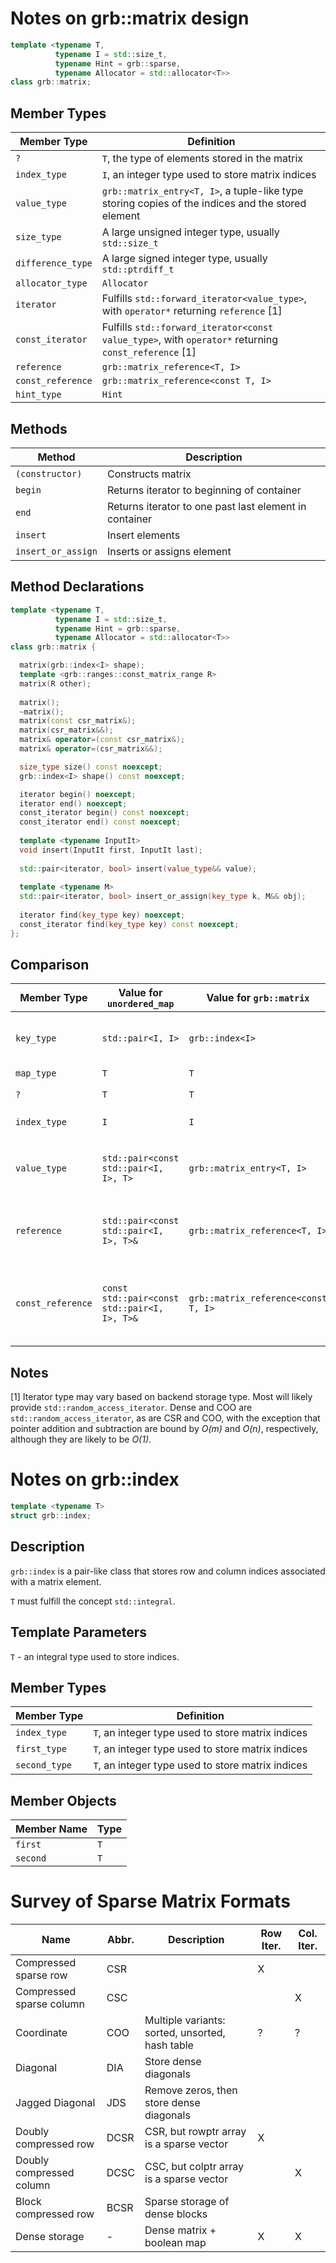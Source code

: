 # Notes on grb::matrix design

```cpp
template <typename T,
          typename I = std::size_t,
          typename Hint = grb::sparse,
          typename Allocator = std::allocator<T>>
class grb::matrix;
```

## Member Types
Member Type | Definition
----- | -----
`?` | `T`, the type of elements stored in the matrix
`index_type`   | `I`, an integer type used to store matrix indices
`value_type`   | `grb::matrix_entry<T, I>`, a tuple-like type storing copies of the indices and the stored element
`size_type`    | A large unsigned integer type, usually `std::size_t`
`difference_type` | A large signed integer type, usually `std::ptrdiff_t`
`allocator_type` | `Allocator`
`iterator` | Fulfills `std::forward_iterator<value_type>`, with `operator*` returning `reference` [1]
`const_iterator` | Fulfills `std::forward_iterator<const value_type>`, with `operator*` returning `const_reference` [1]
`reference` | `grb::matrix_reference<T, I>`
`const_reference` | `grb::matrix_reference<const T, I>`
`hint_type` | `Hint`

## Methods
Method | Description
----- | -----
`(constructor)` | Constructs matrix
`begin` | Returns iterator to beginning of container
`end` | Returns iterator to one past last element in container
`insert` | Insert elements
`insert_or_assign` | Inserts or assigns element

## Method Declarations
```cpp
template <typename T,
          typename I = std::size_t,
          typename Hint = grb::sparse,
          typename Allocator = std::allocator<T>>
class grb::matrix {

  matrix(grb::index<I> shape);
  template <grb::ranges::const_matrix_range R>
  matrix(R other);
  
  matrix();
  ~matrix();
  matrix(const csr_matrix&);
  matrix(csr_matrix&&);
  matrix& operator=(const csr_matrix&);
  matrix& operator=(csr_matrix&&);

  size_type size() const noexcept;
  grb::index<I> shape() const noexcept;

  iterator begin() noexcept;
  iterator end() noexcept;
  const_iterator begin() const noexcept;
  const_iterator end() const noexcept;
  
  template <typename InputIt>
  void insert(InputIt first, InputIt last);
  
  std::pair<iterator, bool> insert(value_type&& value);
  
  template <typename M>
  std::pair<iterator, bool> insert_or_assign(key_type k, M&& obj);
  
  iterator find(key_type key) noexcept;
  const_iterator find(key_type key) const noexcept;
};
```

## Comparison
Member Type | Value for `unordered_map` | Value for `grb::matrix` | Notes
---- | ---- | ---- | ----
`key_type` | `std::pair<I, I>` | `grb::index<I>` | `grb::index<I>` behaves like `std::pair<I, I>`, but also supports `operator[]`, which is v. convenient
`map_type` | `T` | `T` | Type of stored elements
`?` | `T` | `T` | What we call `map_type` in `grb::matrix`
`index_type` | `I` | `I` | Integral type used to store indices
`value_type` | `std::pair<const std::pair<I, I>, T>` | `grb::matrix_entry<T, I>` | `grb::matrix_entry<T, I>` behaves like `std::pair<const std::pair<I, I>, T>`, but adds some convenience functions
`reference` | `std::pair<const std::pair<I, I>, T>&` | `grb::matrix_reference<T, I>` | `grb::matrix_reference<T, I>` behaves like `std::pair<const std::pair<I, I>, T>&` (allows obtaining a reference to value, copies of indices)
`const_reference` | `const std::pair<const std::pair<I, I>, T>&` | `grb::matrix_reference<const T, I>` | `grb::matrix_reference<const T, I>` behaves like `const std::pair<const std::pair<I, I>, T>&` (allows obtaining a constant reference to value, copies of indices)

## Notes
[1] Iterator type may vary based on backend storage type. Most will likely provide `std::random_access_iterator`.  Dense and COO are `std::random_access_iterator`, as are CSR and COO, with the exception that pointer addition and subtraction are bound by *O(m)* and *O(n)*, respectively, although they are likely to be *O(1)*.

# Notes on grb::index
```cpp
template <typename T>
struct grb::index;
```

## Description
`grb::index` is a pair-like class that stores row and column indices associated with a matrix element.

`T` must fulfill the concept `std::integral`.

## Template Parameters
`T` - an integral type used to store indices.

## Member Types
Member Type | Definition
----- | -----
`index_type` | `T`, an integer type used to store matrix indices
`first_type`   | `T`, an integer type used to store matrix indices
`second_type`   | `T`, an integer type used to store matrix indices

## Member Objects
Member Name | Type
----- | -----
`first` | `T`
`second` | `T`

# Survey of Sparse Matrix Formats
Name | Abbr. | Description | Row Iter. | Col. Iter.
----- | ----- | ----- | ----- | -----
Compressed sparse row | CSR | | X | 
Compressed sparse column | CSC | | | X
Coordinate | COO | Multiple variants: sorted, unsorted, hash table | ? | ?
Diagonal | DIA | Store dense diagonals | |
Jagged Diagonal | JDS | Remove zeros, then store dense diagonals | |
Doubly compressed row | DCSR | CSR, but rowptr array is a sparse vector | X |
Doubly compressed column | DCSC | CSC, but colptr array is a sparse vector | | X
Block compressed row | BCSR | Sparse storage of dense blocks | | |
Dense storage | - | Dense matrix + boolean map | X | X
